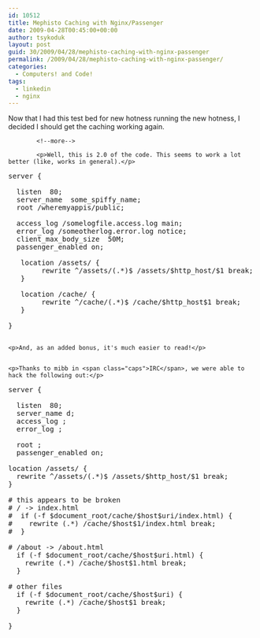 ```yaml
---
id: 10512
title: Mephisto Caching with Nginx/Passenger
date: 2009-04-28T00:45:00+00:00
author: tsykoduk
layout: post
guid: 30/2009/04/28/mephisto-caching-with-nginx-passenger
permalink: /2009/04/28/mephisto-caching-with-nginx-passenger/
categories:
  - Computers! and Code!
tags:
  - linkedin
  - nginx
---
```

<p>Now that I had this test bed for new hotness running the new hotness, I decided I should get the caching working again.</p>

            <!--more-->

            <p>Well, this is 2.0 of the code. This seems to work a lot better (like, works in general).</p>


<pre>
server {

  listen  80;
  server_name  some_spiffy_name;
  root /wheremyappis/public;

  access_log /somelogfile.access.log main;
  error_log /someotherlog.error.log notice;
  client_max_body_size  50M;
  passenger_enabled on;

   location /assets/ {
        rewrite ^/assets/(.*)$ /assets/$http_host/$1 break;
   }

   location /cache/ {
        rewrite ^/cache/(.*)$ /cache/$http_host$1 break;
   }

}

</pre>

	<p>And, as an added bonus, it's much easier to read!</p>


	<p>Thanks to mibb in <span class="caps">IRC</span>, we were able to hack the following out:</p>


<pre>server {

  listen  80;
  server_name d;
  access_log ;
  error_log ;

  root ;
  passenger_enabled on;

location /assets/ {
  rewrite ^/assets/(.*)$ /assets/$http_host/$1 break;
}

# this appears to be broken
# / -&gt; index.html
#  if (-f $document_root/cache/$host$uri/index.html) {
#    rewrite (.*) /cache/$host$1/index.html break;
#  }

# /about -&gt; /about.html
  if (-f $document_root/cache/$host$uri.html) {
    rewrite (.*) /cache/$host$1.html break;
  }

# other files
  if (-f $document_root/cache/$host$uri) {
    rewrite (.*) /cache/$host$1 break;
  }

}</pre>